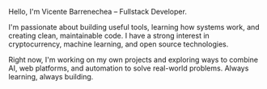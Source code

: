 Hello, I'm Vicente Barrenechea – Fullstack Developer.

I'm passionate about building useful tools, learning how systems work, and creating clean, maintainable code. I have a strong interest in cryptocurrency, machine learning, and open source technologies.

Right now, I'm working on my own projects and exploring ways to combine AI, web platforms, and automation to solve real-world problems. Always learning, always building.
